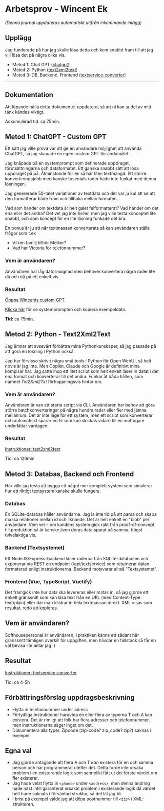 # Arbetsprov - Wincent Ek

*(Denna journal uppdateras automatiskt utifrån inkommande inlägg)*

## Upplägg

Jag funderade på hur jag skulle lösa detta och kom snabbt fram till att jag vill lösa det på några olika vis.

* Metod 1: Chat GPT ([chatgpt](chatgpt/README.md))
* Metod 2: Python ([text2xml2text](text2xml2text/README.md))
* Metod 3: DB, Backend, Frontend ([textservice-converter](textservice-converter/README.md))

---

## Dokumentation

Att löpande hålla detta dokumentet uppdaterat så att ni kan ta del av mitt tänk kändes viktigt.

Ackumulerad tid: ca 75min. 

## Metod 1: ChatGPT - Custom GPT

Ett sätt jag ville prova var att ge en användare möjlighet att använda ChatGPT, så jag skapade en egen custom GPT för ändamålet.

Jag knåpade på en systemprompt som definerade uppdraget, förutsättningarna och dataformatet. Ett ganska snabbt sätt att lösa uppdraget på på. Åtminstonde för en så här liten textmängd. Ett större konverteringsjobb med kanske tusentals rader hade inte funkat med denna lösningen.

Jag genererade 50-talet variationer av textdata och det var ju kul att se att den formatterar både fram och tillbaka mellan formaten. 

Vad som händer om textdata är helt galet felformatterat? Vad händer om det ena eller det andra? Det vet jag inte heller, men jag ville testa konceptet lite snabbt, och som koncept för en lite lösning funkade det bra.

En bonus är ju att när textmassan konverterats så kan användaren ställa frågor som t.ex 
* Vilken familj tillhör Melker?
* Vad har Victoria för telefonnummer?

### **Vem är användaren?**

Användaren har låg datormognad men behöver konvertera några rader lite då och då på ett enkelt vis.

### **Resultat**

[Öppna Wincents custom GPT](https://chatgpt.com/g/g-6835ec5574dc81919a9285e60e571739-arbetsprov-softhouse)

[Klicka här](chatgpt/README.md) för se systemprompten och kopiera exempeldata. 

**Tid:** ca 75min.

## Metod 2: Python - Text2Xml2Text

Jag ämnar att avsevärt förbättra mina Pythonkunskaper, så jag passade på att göra en lösning i Python också. 

Jag har förvisso skrivit några små tools i Python för Open WebUI, så helt novis är jag inte. Men Copilot, Claude och Google är definitivt mina kompisar här. Jag satte ihop ett litet script som helt enkelt läser in datat i det ena format och konverterar till det andra. Funkar åt båda hållen, som namnet *Txt2Xml2Txt* förhoppningsvis hintar om.

### Vem är användaren?

Användaren är van att starta script via CLI. Användaren har behov att göra större batchkonverteringar på några hundra rader eller fler med jämna mellanrum. Det är inte läge för ett system, men ett script som konverterar och automatiskt sparar en fil som kan skickas vidare till en mottagare underlättar vardagen.

### **Resultat**

[Instruktioner: text2xml2text](text2xml2text/README.md)

Tid: ca 120min

## Metod 3: Databas, Backend och Frontend

Här ville jag testa att bygga ett något mer komplett system som simulerar hur ett riktigt textsystem kanske skulle fungera.

### Databas

En SQLite-databas håller användarna. Jag la inte tid på att parsa och skapa massa relationer mellan id och liknande. Det är helt enkelt en "blob" per användare. Vem vet – om kundens system gick rakt från proof-of-concept till produktion så är kanske även deras data sparat på samma, högst tvivelaktiga vis.

### Backend (Textsystemet)

Ett NodeJS/Express-backend läser raderna från SQLite-databasen och exponerar via REST en endpoint (/api/textservice) som returnerar datan formaterad enligt instruktionerna. Backend motsvarar alltså "Textsystemet".

### Frontend (Vue, TypeScript, Vuetify)

Det framgick inte hur data ska levereras eller matas in, så jag gjorde ett enkelt gränssnitt som kan läsa text från en URL (med Content-Type: text/plain) eller där man klistrar in hela textmassan direkt. XML visas som resultat, redo att kopieras.

## Vem är användaren?

Softhousepersonal är användaren, i praktiken känns ett sådant här gränssnitt tämligen overkill för uppgiften, men hävdar en fullstack så får en väl bevisa lite antar jag :)

## Resultat

[Instruktioner: textservice-converter](textservice-converter/README.md)

Tid: ca 4-5h

## Förbättringsförslag uppdragsbeskrivning

* Flytta in telefonnummer under adress
* Förtydliga instruktioner huruvida en eller flera av typerna T och A kan existera. Det är rimligt att folk har flera adresser och telefonnummer, men instruktionerna säger inget om det.
* Dokumentera alla typer. Zipcode (zip-code? zip_code? zip?) saknas i exempel.

## Egna val

* Jag gjorde antagande att flera A och T *kan* existera för en och samma person och har programmerat utefter det. Detta torde inte orsaka problem i en existerande logik som sannolikt fått ut det första värdet om fler existerar.
* Jag hade velat flytta in `<phone>` under `<address>`, men denna ändring hade näst intill garanterat orsakat problem i existerande logik då värdet helt hade saknats i förväntad struktur, så det lät jag bli.
* I brist på exempel valde jag att döpa postnummer till `<zip>` i XML-strukturen.
